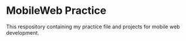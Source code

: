 # MobileWeb Practice

This respository containing my practice file and projects for mobile web development.
